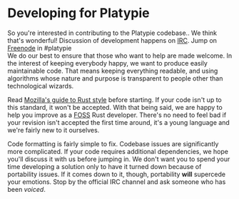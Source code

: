 # Developing for Platypie  
  
So you're interested in contributing to the Platypie codebase.. We think that's wonderful! Discussion of development happens on [IRC](http://kernelmeltdown.org/blog/how-to-set-up-irc-using-hexchat-beginners-walkthrough/). Jump on [Freenode](http://webchat.freenode.net/?channels=%23platypie "freenode's webchat") in #platypie  
We do our best to ensure that those who want to help are made welcome. In the interest of keeping everybody happy, we want to produce easily maintainable code. That means keeping everything readable, and using algorithms whose nature and purpose is transparent to people other than technological wizards.  
  
Read [Mozilla's guide to Rust style](https://github.com/mozilla/rust/wiki/Note-style-guide) before starting. If your code isn't up to this standard, it won't be accepted. With that being said, we are happy to help you improve as a [FOSS](http://en.wikipedia.org/wiki/Free_and_open-source_software) Rust developer. There's no need to feel bad if your revision isn't accepted the first time around, it's a young language and we're fairly new to it ourselves.  
  
Code formatting is fairly simple to fix. Codebase issues are significantly more complicated. If your code requires additional dependencies, we hope you'll discuss it with us before jumping in. We don't want you to spend your time developing a solution only to have it turned down because of portability issues. If it comes down to it, though, portability **will** supercede your emotions. Stop by the official IRC channel and ask someone who has been *voiced*.  
